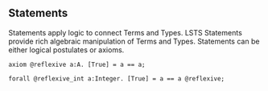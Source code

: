 ## Statements

Statements apply logic to connect Terms and Types.
LSTS Statements provide rich algebraic manipulation of Terms and Types.
Statements can be either logical postulates or axioms.

```lsts
axiom @reflexive a:A. [True] = a == a;

forall @reflexive_int a:Integer. [True] = a == a @reflexive;
```
